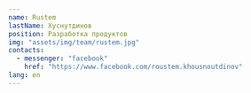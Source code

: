 ```yaml
---
name: Rustem
lastName: Хуснутдинов
position: Разработка продуктов
img: "assets/img/team/rustem.jpg"
contacts:
  - messenger: "facebook"
    href: "https://www.facebook.com/roustem.khousnoutdinov"
lang: en
---
```


